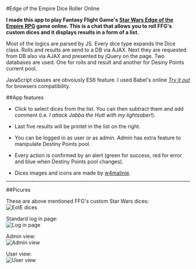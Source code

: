 #Edge of the Empire Dice Roller Online

**I made this app to play Fantasy Flight Game's [Star Wars Edge of the Empire RPG](https://www.fantasyflightgames.com/en/products/star-wars-edge-of-the-empire/) game online. This is a chat that allows you to roll FFG's custom dices and it displays results in a form of a list.**

Most of the logics are parsed by JS. Every dice type expands the Dice class. Rolls and results are send to a DB via AJAX. Next they are requested from DB also via AJAX and presented by jQuery on the page. Two databases are used. One for rolls and result and another for Desiny Points current pool.  
  
JavaScript classes are obvoiusly ES6 feature. I used Babel's online [*Try it out*](https://babeljs.io/repl/) for browsers compatibility. 

##App features
* Click to select dices from the list. You can then subtract them and add comment (i.e. *I attack Jabba the Hutt with my lightsaber!*).  
* Last five results will be printet in the list on the right.  
* You can be logged in as user or as admin. Admin has extra feature to manipulate Destiny Points pool.   
* Every action is confirmed by an alert (green for success, red for error and blue when Destiny Points pool changes).   
   
   
* Dices images and icons are made by [w4malinie](http://w4malinie.tk/). 
 
---
##Picures
   
These are above mentioned FFG's custom Star Wars dices:   
![EotE dices](https://raw.githubusercontent.com/BugBear6/PHP-EotE-Dice-Roller/master/desc/SWDice.jpg)   
   
Standard log in page:   
![Log in page](https://raw.githubusercontent.com/BugBear6/PHP-EotE-Dice-Roller/master/desc/EotE_login.jpg)   
   
Admin view:   
![Admin view](https://raw.githubusercontent.com/BugBear6/PHP-EotE-Dice-Roller/master/desc/EotE_admin.jpg)   
   
User view:   
![User view](https://raw.githubusercontent.com/BugBear6/PHP-EotE-Dice-Roller/master/desc/EotE_user.jpg)   
